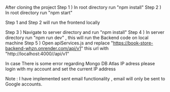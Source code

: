 After cloning the project
Step 1 ) In root directory run "npm install"
Step 2 ) In root directory run "npm start"

Step 1 and Step 2 will run the frontend locally

Step 3 ) Navigate to server directory and run "npm install"
Step 4 ) In server directory run "npm run dev" , this will run the Backend code on local machine
Step 5 ) Open apiServices.js and replace "https://book-store-backend-whzn.onrender.com/api/v1" this url with "http://localhost:4000//api/v1"

In case There is some error regarding Mongo DB Atlas IP adress please login with my account and set the current IP address

Note : I have implemented sent email functionality , email will only be sent to Google accounts.
